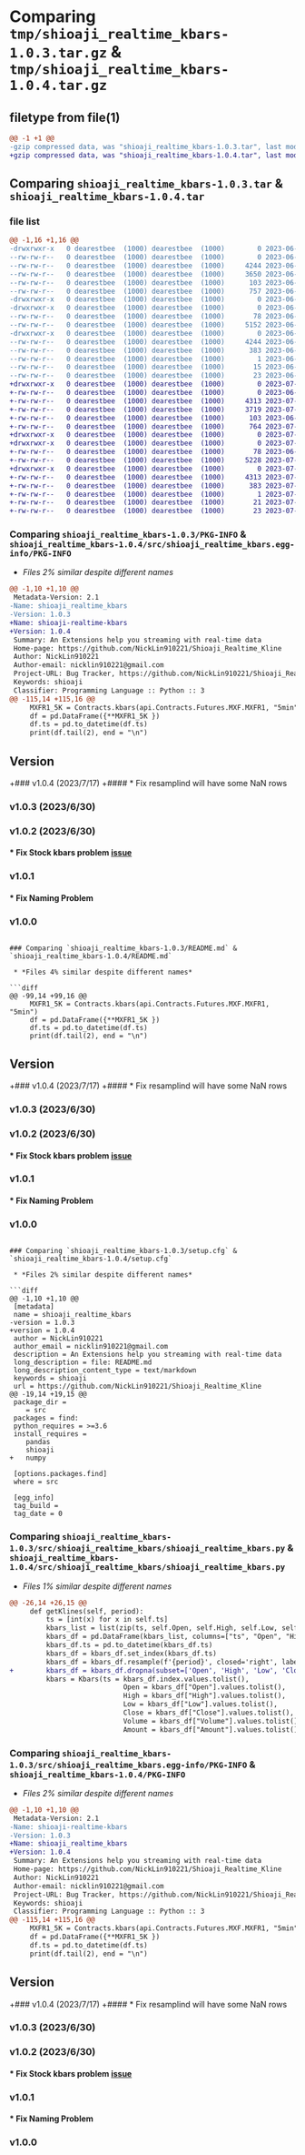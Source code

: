 # Comparing `tmp/shioaji_realtime_kbars-1.0.3.tar.gz` & `tmp/shioaji_realtime_kbars-1.0.4.tar.gz`

## filetype from file(1)

```diff
@@ -1 +1 @@
-gzip compressed data, was "shioaji_realtime_kbars-1.0.3.tar", last modified: Thu Jun 29 16:01:52 2023, max compression
+gzip compressed data, was "shioaji_realtime_kbars-1.0.4.tar", last modified: Mon Jul 17 15:53:21 2023, max compression
```

## Comparing `shioaji_realtime_kbars-1.0.3.tar` & `shioaji_realtime_kbars-1.0.4.tar`

### file list

```diff
@@ -1,16 +1,16 @@
-drwxrwxr-x   0 dearestbee  (1000) dearestbee  (1000)        0 2023-06-29 16:01:52.019000 shioaji_realtime_kbars-1.0.3/
--rw-rw-r--   0 dearestbee  (1000) dearestbee  (1000)        0 2023-06-17 08:10:47.000000 shioaji_realtime_kbars-1.0.3/LICENSE
--rw-rw-r--   0 dearestbee  (1000) dearestbee  (1000)     4244 2023-06-29 16:01:52.019000 shioaji_realtime_kbars-1.0.3/PKG-INFO
--rw-rw-r--   0 dearestbee  (1000) dearestbee  (1000)     3650 2023-06-29 16:01:34.000000 shioaji_realtime_kbars-1.0.3/README.md
--rw-rw-r--   0 dearestbee  (1000) dearestbee  (1000)      103 2023-06-17 08:14:47.000000 shioaji_realtime_kbars-1.0.3/pyproject.toml
--rw-rw-r--   0 dearestbee  (1000) dearestbee  (1000)      757 2023-06-29 16:01:52.019000 shioaji_realtime_kbars-1.0.3/setup.cfg
-drwxrwxr-x   0 dearestbee  (1000) dearestbee  (1000)        0 2023-06-29 16:01:52.015000 shioaji_realtime_kbars-1.0.3/src/
-drwxrwxr-x   0 dearestbee  (1000) dearestbee  (1000)        0 2023-06-29 16:01:52.019000 shioaji_realtime_kbars-1.0.3/src/shioaji_realtime_kbars/
--rw-rw-r--   0 dearestbee  (1000) dearestbee  (1000)       78 2023-06-17 13:37:43.000000 shioaji_realtime_kbars-1.0.3/src/shioaji_realtime_kbars/__init__.py
--rw-rw-r--   0 dearestbee  (1000) dearestbee  (1000)     5152 2023-06-29 15:59:45.000000 shioaji_realtime_kbars-1.0.3/src/shioaji_realtime_kbars/shioaji_realtime_kbars.py
-drwxrwxr-x   0 dearestbee  (1000) dearestbee  (1000)        0 2023-06-29 16:01:52.019000 shioaji_realtime_kbars-1.0.3/src/shioaji_realtime_kbars.egg-info/
--rw-rw-r--   0 dearestbee  (1000) dearestbee  (1000)     4244 2023-06-29 16:01:52.000000 shioaji_realtime_kbars-1.0.3/src/shioaji_realtime_kbars.egg-info/PKG-INFO
--rw-rw-r--   0 dearestbee  (1000) dearestbee  (1000)      383 2023-06-29 16:01:52.000000 shioaji_realtime_kbars-1.0.3/src/shioaji_realtime_kbars.egg-info/SOURCES.txt
--rw-rw-r--   0 dearestbee  (1000) dearestbee  (1000)        1 2023-06-29 16:01:52.000000 shioaji_realtime_kbars-1.0.3/src/shioaji_realtime_kbars.egg-info/dependency_links.txt
--rw-rw-r--   0 dearestbee  (1000) dearestbee  (1000)       15 2023-06-29 16:01:52.000000 shioaji_realtime_kbars-1.0.3/src/shioaji_realtime_kbars.egg-info/requires.txt
--rw-rw-r--   0 dearestbee  (1000) dearestbee  (1000)       23 2023-06-29 16:01:52.000000 shioaji_realtime_kbars-1.0.3/src/shioaji_realtime_kbars.egg-info/top_level.txt
+drwxrwxr-x   0 dearestbee  (1000) dearestbee  (1000)        0 2023-07-17 15:53:21.002124 shioaji_realtime_kbars-1.0.4/
+-rw-rw-r--   0 dearestbee  (1000) dearestbee  (1000)        0 2023-06-17 08:10:47.000000 shioaji_realtime_kbars-1.0.4/LICENSE
+-rw-rw-r--   0 dearestbee  (1000) dearestbee  (1000)     4313 2023-07-17 15:53:21.002124 shioaji_realtime_kbars-1.0.4/PKG-INFO
+-rw-rw-r--   0 dearestbee  (1000) dearestbee  (1000)     3719 2023-07-17 15:52:52.000000 shioaji_realtime_kbars-1.0.4/README.md
+-rw-rw-r--   0 dearestbee  (1000) dearestbee  (1000)      103 2023-06-17 08:14:47.000000 shioaji_realtime_kbars-1.0.4/pyproject.toml
+-rw-rw-r--   0 dearestbee  (1000) dearestbee  (1000)      764 2023-07-17 15:53:21.006124 shioaji_realtime_kbars-1.0.4/setup.cfg
+drwxrwxr-x   0 dearestbee  (1000) dearestbee  (1000)        0 2023-07-17 15:53:20.994124 shioaji_realtime_kbars-1.0.4/src/
+drwxrwxr-x   0 dearestbee  (1000) dearestbee  (1000)        0 2023-07-17 15:53:20.998124 shioaji_realtime_kbars-1.0.4/src/shioaji_realtime_kbars/
+-rw-rw-r--   0 dearestbee  (1000) dearestbee  (1000)       78 2023-06-17 13:37:43.000000 shioaji_realtime_kbars-1.0.4/src/shioaji_realtime_kbars/__init__.py
+-rw-rw-r--   0 dearestbee  (1000) dearestbee  (1000)     5228 2023-07-17 15:51:45.000000 shioaji_realtime_kbars-1.0.4/src/shioaji_realtime_kbars/shioaji_realtime_kbars.py
+drwxrwxr-x   0 dearestbee  (1000) dearestbee  (1000)        0 2023-07-17 15:53:21.002124 shioaji_realtime_kbars-1.0.4/src/shioaji_realtime_kbars.egg-info/
+-rw-rw-r--   0 dearestbee  (1000) dearestbee  (1000)     4313 2023-07-17 15:53:20.000000 shioaji_realtime_kbars-1.0.4/src/shioaji_realtime_kbars.egg-info/PKG-INFO
+-rw-rw-r--   0 dearestbee  (1000) dearestbee  (1000)      383 2023-07-17 15:53:20.000000 shioaji_realtime_kbars-1.0.4/src/shioaji_realtime_kbars.egg-info/SOURCES.txt
+-rw-rw-r--   0 dearestbee  (1000) dearestbee  (1000)        1 2023-07-17 15:53:20.000000 shioaji_realtime_kbars-1.0.4/src/shioaji_realtime_kbars.egg-info/dependency_links.txt
+-rw-rw-r--   0 dearestbee  (1000) dearestbee  (1000)       21 2023-07-17 15:53:20.000000 shioaji_realtime_kbars-1.0.4/src/shioaji_realtime_kbars.egg-info/requires.txt
+-rw-rw-r--   0 dearestbee  (1000) dearestbee  (1000)       23 2023-07-17 15:53:20.000000 shioaji_realtime_kbars-1.0.4/src/shioaji_realtime_kbars.egg-info/top_level.txt
```

### Comparing `shioaji_realtime_kbars-1.0.3/PKG-INFO` & `shioaji_realtime_kbars-1.0.4/src/shioaji_realtime_kbars.egg-info/PKG-INFO`

 * *Files 2% similar despite different names*

```diff
@@ -1,10 +1,10 @@
 Metadata-Version: 2.1
-Name: shioaji_realtime_kbars
-Version: 1.0.3
+Name: shioaji-realtime-kbars
+Version: 1.0.4
 Summary: An Extensions help you streaming with real-time data
 Home-page: https://github.com/NickLin910221/Shioaji_Realtime_Kline
 Author: NickLin910221
 Author-email: nicklin910221@gmail.com
 Project-URL: Bug Tracker, https://github.com/NickLin910221/Shioaji_Realtime_Kline/issues
 Keywords: shioaji
 Classifier: Programming Language :: Python :: 3
@@ -115,14 +115,16 @@
     MXFR1_5K = Contracts.kbars(api.Contracts.Futures.MXF.MXFR1, "5min")
     df = pd.DataFrame({**MXFR1_5K })
     df.ts = pd.to_datetime(df.ts)
     print(df.tail(2), end = "\n")
 ```
 
 ## Version
+### v1.0.4 (2023/7/17)
+#### * Fix resamplind will have some NaN rows
 ### v1.0.3 (2023/6/30)
 ### v1.0.2 (2023/6/30)
 #### * Fix Stock kbars problem [issue](https://github.com/NickLin910221/shioaji_realtime_kbars/issues/1)
 ### v1.0.1 
 #### * Fix Naming Problem
 ### v1.0.0
```

### Comparing `shioaji_realtime_kbars-1.0.3/README.md` & `shioaji_realtime_kbars-1.0.4/README.md`

 * *Files 4% similar despite different names*

```diff
@@ -99,14 +99,16 @@
     MXFR1_5K = Contracts.kbars(api.Contracts.Futures.MXF.MXFR1, "5min")
     df = pd.DataFrame({**MXFR1_5K })
     df.ts = pd.to_datetime(df.ts)
     print(df.tail(2), end = "\n")
 ```
 
 ## Version
+### v1.0.4 (2023/7/17)
+#### * Fix resamplind will have some NaN rows
 ### v1.0.3 (2023/6/30)
 ### v1.0.2 (2023/6/30)
 #### * Fix Stock kbars problem [issue](https://github.com/NickLin910221/shioaji_realtime_kbars/issues/1)
 ### v1.0.1 
 #### * Fix Naming Problem
 ### v1.0.0
```

### Comparing `shioaji_realtime_kbars-1.0.3/setup.cfg` & `shioaji_realtime_kbars-1.0.4/setup.cfg`

 * *Files 2% similar despite different names*

```diff
@@ -1,10 +1,10 @@
 [metadata]
 name = shioaji_realtime_kbars
-version = 1.0.3
+version = 1.0.4
 author = NickLin910221
 author_email = nicklin910221@gmail.com
 description = An Extensions help you streaming with real-time data
 long_description = file: README.md
 long_description_content_type = text/markdown
 keywords = shioaji
 url = https://github.com/NickLin910221/Shioaji_Realtime_Kline
@@ -19,14 +19,15 @@
 package_dir = 
 	= src
 packages = find:
 python_requires = >=3.6
 install_requires = 
 	pandas
 	shioaji
+	numpy
 
 [options.packages.find]
 where = src
 
 [egg_info]
 tag_build = 
 tag_date = 0
```

### Comparing `shioaji_realtime_kbars-1.0.3/src/shioaji_realtime_kbars/shioaji_realtime_kbars.py` & `shioaji_realtime_kbars-1.0.4/src/shioaji_realtime_kbars/shioaji_realtime_kbars.py`

 * *Files 1% similar despite different names*

```diff
@@ -26,14 +26,15 @@
     def getKlines(self, period):
         ts = [int(x) for x in self.ts]
         kbars_list = list(zip(ts, self.Open, self.High, self.Low, self.Close, self.Volume, self.Amount))
         kbars_df = pd.DataFrame(kbars_list, columns=["ts", "Open", "High", "Low", "Close", "Volume", "Amount"])
         kbars_df.ts = pd.to_datetime(kbars_df.ts)
         kbars_df = kbars_df.set_index(kbars_df.ts)
         kbars_df = kbars_df.resample(f'{period}', closed='right', label='right').apply({'Open': 'first', 'High': 'max', 'Low': 'min', 'Close': 'last', 'Volume': 'sum', 'Amount': 'sum'})
+        kbars_df = kbars_df.dropna(subset=['Open', 'High', 'Low', 'Close'])
         kbars = Kbars(ts = kbars_df.index.values.tolist(), 
                            Open = kbars_df["Open"].values.tolist(), 
                            High = kbars_df["High"].values.tolist(), 
                            Low = kbars_df["Low"].values.tolist(), 
                            Close = kbars_df["Close"].values.tolist(), 
                            Volume = kbars_df["Volume"].values.tolist(), 
                            Amount = kbars_df["Amount"].values.tolist())
```

### Comparing `shioaji_realtime_kbars-1.0.3/src/shioaji_realtime_kbars.egg-info/PKG-INFO` & `shioaji_realtime_kbars-1.0.4/PKG-INFO`

 * *Files 2% similar despite different names*

```diff
@@ -1,10 +1,10 @@
 Metadata-Version: 2.1
-Name: shioaji-realtime-kbars
-Version: 1.0.3
+Name: shioaji_realtime_kbars
+Version: 1.0.4
 Summary: An Extensions help you streaming with real-time data
 Home-page: https://github.com/NickLin910221/Shioaji_Realtime_Kline
 Author: NickLin910221
 Author-email: nicklin910221@gmail.com
 Project-URL: Bug Tracker, https://github.com/NickLin910221/Shioaji_Realtime_Kline/issues
 Keywords: shioaji
 Classifier: Programming Language :: Python :: 3
@@ -115,14 +115,16 @@
     MXFR1_5K = Contracts.kbars(api.Contracts.Futures.MXF.MXFR1, "5min")
     df = pd.DataFrame({**MXFR1_5K })
     df.ts = pd.to_datetime(df.ts)
     print(df.tail(2), end = "\n")
 ```
 
 ## Version
+### v1.0.4 (2023/7/17)
+#### * Fix resamplind will have some NaN rows
 ### v1.0.3 (2023/6/30)
 ### v1.0.2 (2023/6/30)
 #### * Fix Stock kbars problem [issue](https://github.com/NickLin910221/shioaji_realtime_kbars/issues/1)
 ### v1.0.1 
 #### * Fix Naming Problem
 ### v1.0.0
```

